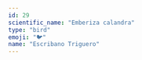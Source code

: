 ```yaml
---
id: 29
scientific_name: "Emberiza calandra"
type: "bird"
emoji: "🐦"
name: "Escribano Triguero"
---
```

